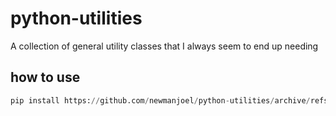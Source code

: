 # python-utilities
A collection of general utility classes that I always seem to end up needing

## how to use
```python
pip install https://github.com/newmanjoel/python-utilities/archive/refs/heads/main.zip -e
```
